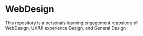 # WebDesign
This repository is a personals learning engagement repository of WebDesign, UX/UI experience Design, and General Design
